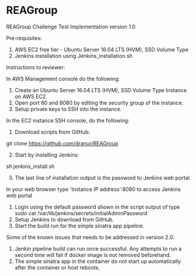 # REAGroup
REAGroup Challenge Test Implementation version 1.0

Pre-requisites:

1. AWS EC2 free tier - Ubuntu Server 16.04 LTS (HVM), SSD Volume Type 
2. Jenkins installation using Jenkins_installation.sh

Instructions to reviewer:

In AWS Management console do the following:

1. Create an Ubuntu Server 16.04 LTS (HVM), SSD Volume Type Instance on AWS EC2.
2. Open port 80 and 8080 by editing the security group of the instance.
3. Setup private keys to SSH into the instance.


In the EC2 instance SSH console, do the following:

1. Download scripts from GitHub:

git clone https://github.com/dranur/REAGroup

2. Start by installing Jenkins:

sh jenkins_install.sh

3. The last line of installation output is the password to Jenkins web portal.

In your web browser type 'Instance IP address':8080 to access Jenkins web portal

1. Login using the default password shown in the script output of type sudo cat /var/lib/jenkins/secrets/initialAdminPassword
2. Setup Jenkins to download from GitHub.
3. Start the build run for the simple sinatra app pipeline.

Some of the known issues that needs to be addressed in version 2.0:
1. Jenkin pipeline build can run once successful. Any attempts to run a second time will fail if docker image is not removed beforehand.
2. The simple sinatra app in the container do not start up automatically after the container or host reboots.









